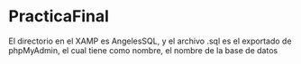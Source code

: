 # PracticaFinal
El directorio en el XAMP es AngelesSQL, y el archivo .sql es el exportado de phpMyAdmin, el cual tiene como nombre, el nombre de la base de datos
